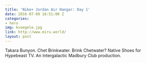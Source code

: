 ```yaml
---
title: 'Nike+ Jordan Air Hangar: Day 1'
date: 2016-07-09 16:51:00 Z
categories:
- hero
img: kvoegele.jpg
link: http://www.miru.world/
layout: post
---
```


Takara Bunyon. Chet Brinkwater. Brink Chetwater? Native Shoes for Hypebeast TV. An Intergalactic Madbury Club production.
